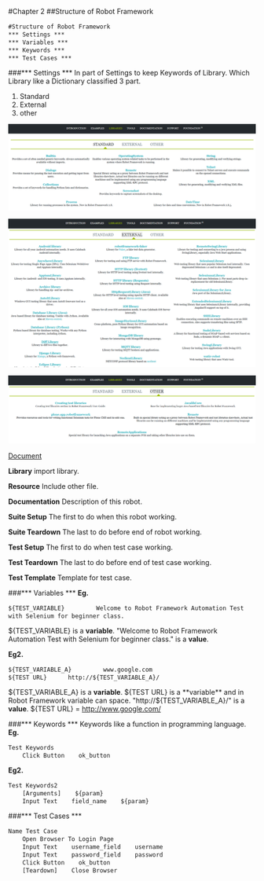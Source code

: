 #Chapter 2
##Structure of Robot Framework

```
#Structure of Robot Framework
*** Settings ***
*** Variables ***
*** Keywords ***
*** Test Cases ***
```

###*** Settings ***
In part of Settings to keep Keywords of Library. Which Library like a Dictionary classified 3 part.
1. Standard
2. External
3. other

![Libraries Standard](/images/libraries-standard.png)

![Libraries External](/images/libraries-external.png)

![Libraries Other](/images/libraries-other.png)

[Document](http://robotframework.org/#libraries)

**Library** import library.

**Resource** Include other file.

**Documentation** Description of this robot.

**Suite Setup** The first to do when this robot working.

**Suite Teardown** The last to do before end of robot working.

**Test Setup** The first to do when test case working.

**Test Teardown** The last to do before end of test case working.

**Test Template** Template for test case.

###*** Variables ***
**Eg.**
```
${TEST_VARIABLE}         Welcome to Robot Framework Automation Test with Selenium for beginner class.
```
${TEST_VARIABLE} is a **variable**.
"Welcome to Robot Framework Automation Test with Selenium for beginner class." is a **value**.

**Eg2.**
```
${TEST_VARIABLE_A}         www.google.com
${TEST URL}      http://${TEST_VARIABLE_A}/
```
${TEST_VARIABLE_A} is a **variable**.
${TEST URL} is a **variable** and in Robot Framework variable can space.
"http://${TEST_VARIABLE_A}/" is a **value**.
${TEST URL} = http://www.google.com/

###*** Keywords ***
Keywords like a function in programming language.
**Eg.**
```
Test Keywords
    Click Button    ok_button
```
**Eg2.**
```
Test Keywords2
    [Arguments]    ${param}
    Input Text    field_name    ${param}
```
###*** Test Cases ***
```
Name Test Case
    Open Browser To Login Page
    Input Text    username_field    username
    Input Text    password_field    password
    Click Button    ok_button
    [Teardown]    Close Browser
```
